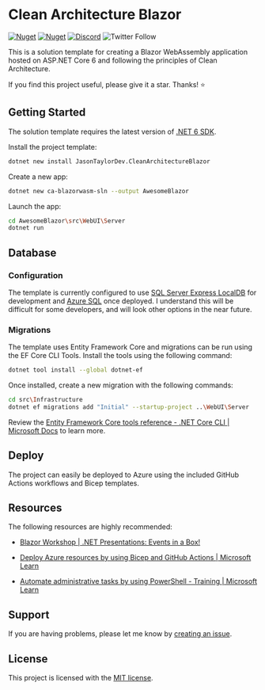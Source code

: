 # Clean Architecture Blazor

[![Nuget](https://img.shields.io/nuget/v/JasonTaylorDev.CleanArchitectureBlazor?label=NuGet)](https://www.nuget.org/packages/JasonTaylorDev.CleanArchitectureBlazor)
[![Nuget](https://img.shields.io/nuget/dt/JasonTaylorDev.CleanArchitectureBlazor?label=Downloads)](https://www.nuget.org/packages/JasonTaylorDev.CleanArchitectureBlazor)
[![Discord](https://img.shields.io/discord/893301913662148658?label=Discord)](https://discord.gg/p9YtBjfgGe)
![Twitter Follow](https://img.shields.io/twitter/follow/jasontaylordev?label=Follow&style=social)

This is a solution template for creating a Blazor WebAssembly application hosted on ASP.NET Core 6 and following the principles of Clean Architecture.

If you find this project useful, please give it a star. Thanks! ⭐

## Getting Started
The solution template requires the latest version of [.NET 6 SDK](https://dotnet.microsoft.com/download/dotnet/6.0).

Install the project template:

```bash
dotnet new install JasonTaylorDev.CleanArchitectureBlazor
```

Create a new app:

```bash
dotnet new ca-blazorwasm-sln --output AwesomeBlazor
```

Launch the app:
```bash
cd AwesomeBlazor\src\WebUI\Server
dotnet run
```

## Database
### Configuration
The template is currently configured to use [SQL Server Express LocalDB](https://learn.microsoft.com/en-us/sql/database-engine/configure-windows/sql-server-express-localdb?view=sql-server-ver16) for development and [Azure SQL](https://learn.microsoft.com/en-us/azure/azure-sql/database/sql-database-paas-overview?view=azuresql) once deployed. I understand this will be difficult for some developers, and will look other options in the near future.

### Migrations
The template uses Entity Framework Core and migrations can be run using the EF Core CLI Tools. Install the tools using the following command:

```bash
dotnet tool install --global dotnet-ef
```

Once installed, create a new migration with the following commands:

```bash
cd src\Infrastructure
dotnet ef migrations add "Initial" --startup-project ..\WebUI\Server
```

Review the [Entity Framework Core tools reference - .NET Core CLI | Microsoft Docs](https://learn.microsoft.com/en-us/ef/core/cli/dotnet) to learn more.

## Deploy
The project can easily be deployed to Azure using the included GitHub Actions workflows and Bicep templates.

## Resources
The following resources are highly recommended:

* [Blazor Workshop | .NET Presentations: Events in a Box!](https://github.com/dotnet-presentations/blazor-workshop)

* [Deploy Azure resources by using Bicep and GitHub Actions | Microsoft Learn](https://learn.microsoft.com/en-us/training/paths/bicep-github-actions/)

* [Automate administrative tasks by using PowerShell - Training | Microsoft Learn](https://learn.microsoft.com/en-us/training/paths/powershell/)

## Support
If you are having problems, please let me know by [creating an issue](https://github.com/jasontaylordev/CleanArchitectureBlazor/issues).

## License
This project is licensed with the [MIT license](https://github.com/jasontaylordev/CleanArchitectureBlazor/blob/main/LICENSE).